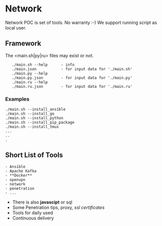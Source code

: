 # Network

Network POC is set of tools. No warranty :-) We support running script as local user.

## Framework
The <main.sh|py|ru> files may exist or not.
```
   ./main.sh --help      - info
   ./main.json           - for input data for './main.sh'
   ./main.py --help
   ./main.py.json        - for input data for './main.py'
   ./main.ru --help
   ./main.ru.json        - for input data for './main.ru'
```

### Examples
```
./main.sh --install_ansible
./main.sh --install_go
./main.sh --install_python
./main.sh --install_pip_package
./main.sh --install_tmux
...
..
.
```
## Short List of Tools
```
- Ansible
- Apache Kafka
- **Docker**
- openvpn
- network
- penetration
- ...
```
* There is also **javascipt** or sql
* Some Penetration tips, proxy, *ssl certificates*
* Tools for daily used
* Continuous delivery


